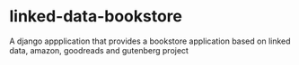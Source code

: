 linked-data-bookstore
=====================

A django appplication that provides a bookstore application based on linked data, amazon, goodreads and gutenberg project
